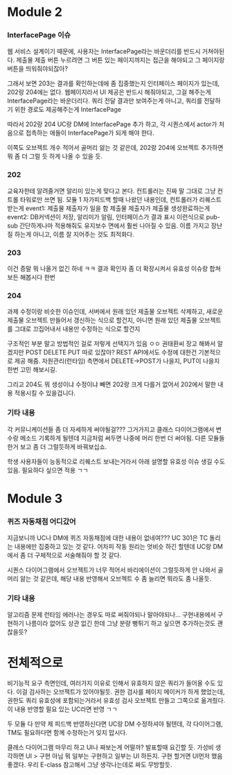 # Module 2

### InterfacePage 이슈

웹 서비스 설계이기 때문에, 사용자는 InterfacePage라는 바운더리를 반드시 거쳐야된다. 제출물 제출 버튼 누르려면 그 버튼 있는 페이지까지는 접근을 해야되고 그 페이지랑 버튼을 띄워줘야되잖아?

그래서 보면 203는 결과를 확인하는데에 좀 집중했는지 인터페이스 페이지가 있는데, 202랑 204에는 없다. 웹페이지라서 UI 제공은 반드시 해줘야되고, 그걸 해주는게 InterfacePage라는 바운더리다.
쿼리 전달 결과만 보여주는게 아니고, 쿼리를 전달하기 위한 경로도 제공해주는게 InterfacePage

따라서 202랑 204 UC랑 DM에 InterfacePage 추가 하고, 각 시퀀스에서 actor가 처음으로 접촉하는 애들이 InterfacePage가 되게 해야 한다.

이쪽도 오브젝트 개수 적어서 골머리 앓는 것 같은데, 202랑 204에 오브젝트 추가하면 뭐 좀 더 그럴 듯 하게 나올 수 있을 듯.

### 202

교육자한테 알려줄거면 알리미 있는게 맞다고 본다.
컨트롤러는 진짜 말 그대로 그냥 컨트롤 타워로만 쓰면 됨. 
모듈 1 자가피드백 할때 나왔던 내용인데, 
컨트롤러가 리퀘스트 받는게 event1: 제출물 제출자가 일을 함
제출물 제출자가 제출물 생성완료하는게 event2: DB커넥션이 저장, 알리미가 알림, 인터페이스가 결과 표시
이런식으로 pub-sub 간단하게나마 적용해줘도 유지보수 면에서 훨씬 나아질 수 있음.
이름 가지고 장난질 하는게 아니고, 이름 잘 지어주는 것도 최적화다.

### 203

이건 증말 뭐 나올거 없긴 하네 ㅋㅋ 
결과 확인자 좀 더 확장시켜서 유효성 이슈랑 합쳐보든 해봅시다 한번

### 204

과제 수정이랑 비슷한 이슈인데, 
서버에서 원래 있던 제출물 오브젝트 삭제하고, 새로운 제출물 오브젝트 만들어서 갱신하는 식으로 할건지,
아니면 원래 있던 제출물 오브젝트를 그대로 끄집어내서 내용만 수정하는 식으로 할건지

구조적인 부분 말고 방법적인 걸로 저렇게 선택지가 있음 ㅇㅇ
권태환씨 장고 해봐서 알겠지만 POST DELETE PUT 따로 있잖아? REST API에서도 수정에 대한건 기본적으로 제공 해줌.
자원관리(런타임) 측면에서 DELETE->POST가 나을지, PUT이 나을지 한번 고민 해보시길.

그리고 204도 뭐 생성이냐 수정이냐 빼면 202랑 크게 다를거 없어서 202에서 말한 내용 적용시킬 수 있을겁니다.

### 기타 내용

각 커뮤니케이션들 좀 더 자세하게 써야될걸??? 그거가지고 클래스 다이어그램에서 변수랑 메소드 기록하게 될텐데 지금처럼 써두면 나중에 머리 한번 더 써야됨. 다른 모듈들 한거 보고 좀 더 그럴듯하게 바꿔보십쇼.

학생 사용자들이 능동적으로 리퀘스트 보내는거라서 아래 설명할 유효성 이슈 생길 수도 있음. 필요하다 싶으면 적용 ㄱㄱ

#  Module 3

### 퀴즈 자동채점 어디갔어

지금보니까 UC나 DM에 퀴즈 자동채점에 대한 내용이 없네여??? UC 301은 TC 돌리는 내용에만 집중하고 있는 것 같다. 어차피 작동 원리는 엇비슷 하긴 할텐데 UC랑 DM에서 좀 더 구체적으로 서술해줘야 할 것 같다. 

시퀀스 다이어그램에서 오브젝트가 너무 적어서 바리에이션이 그럴듯하게 안 나와서 골머리 앓는 것 같은데, 해당 내용 반영해서 오브젝트 수 좀 늘리면 뭐라도 좀 나올듯.

### 기타 내용

알고리즘 문제 런타임 에러나는 경우도 따로 써줘야되나 말아야되나... 구현내용에서 구현하기 나름이라 없어도 상관 없긴 한데 그냥 분량 뻥튀기 하고 싶으면 추가하는것도 괜찮을듯?

# 전체적으로

비기능적 요구 측면인데, 여러가지 이유로 인해서 유효하지 않은 쿼리가 들어올 수도 있다.
이걸 검사하는 오브젝트가 있어야될듯.
권한 검사를 페이지 메이커가 하게 했었는데, 권한도 쿼리 유효성에 포함되는거라서 유효성 검사 오브젝트 만들고 그쪽으로 옮겨줬다.
이 내용 반영할 필요 있는 UC라면 반영 ㄱㄱ

두 모듈 다 만약 제 피드백 반영하신다면 UC랑 DM 수정하셔야 될텐데, 각 다이어그램, TM도 필요하다면 함께 수정하는거 잊지 맙시다.



클래스 다이어그램 마무리 하고 UI나 짜보는게 어떨까? 발표할때 요긴할 듯.
가성비 생각하면 UI > 구현
아님 뭐 일부는 구현하고 일부는 UI 하든지. 구현 할거면 UI먼저 했음 좋겠다.
우리 E-class 참고해서 그냥 생각나는데로 짜도 무방할듯.

